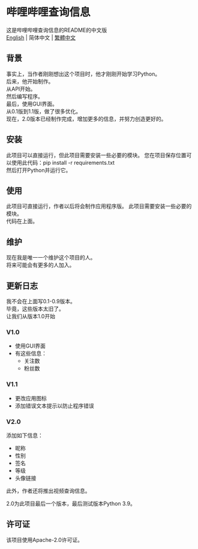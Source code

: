 # 哔哩哔哩查询信息
这是哔哩哔哩查询信息的README的中文版  
[English](https://github.com/macwinlin-studio/bilibili-query-information/blob/2.0/README.md) | 简体中文 | [繁體中文](https://github.com/macwinlin-studio/bilibili-query-information/blob/2.0/README-tc.md)
## 背景
事实上，当作者刚刚想出这个项目时，他才刚刚开始学习Python。  
后来，他开始制作。  
从API开始。  
然后编写程序。  
最后，使用GUI界面。  
从0.1版到1.1版，做了很多优化。  
现在，2.0版本已经制作完成，增加更多的信息，并努力创造更好的。
## 安装
此项目可以直接运行，但此项目需要安装一些必要的模块。
您在项目保存位置可以使用此代码：pip install -r requirements.txt  
然后打开Python并运行它。
## 使用
此项目可直接运行，作者以后将会制作应用程序版。
此项目需要安装一些必要的模块。  
代码在上面。
## 维护
现在我是唯一一个维护这个项目的人。  
将来可能会有更多的人加入。  
## 更新日志
我不会在上面写0.1-0.9版本。  
毕竟，这些版本太旧了。  
让我们从版本1.0开始
### V1.0
* 使用GUI界面
* 有这些信息：
    * 关注数
    * 粉丝数
### V1.1
* 更改应用图标
* 添加错误文本提示以防止程序错误
### V2.0
添加如下信息：
* 昵称
* 性别
* 签名
* 等级
* 头像链接

此外，作者还将推出视频查询信息。

2.0为此项目最后一个版本，最后测试版本Python 3.9。
## 许可证
该项目使用Apache-2.0许可证。
